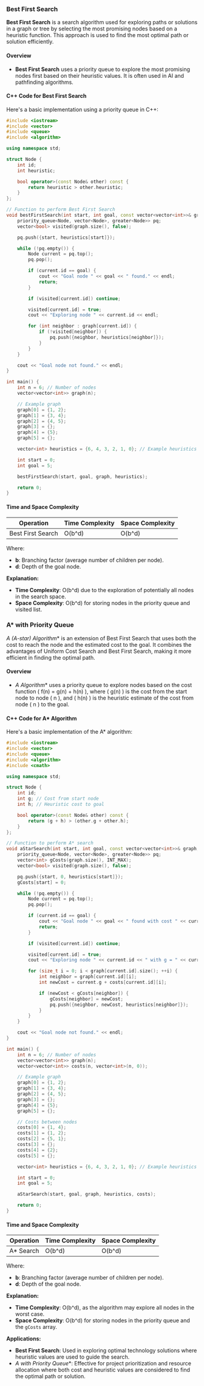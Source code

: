 ### Best First Search

**Best First Search** is a search algorithm used for exploring paths or solutions in a graph or tree by selecting the most promising nodes based on a heuristic function. This approach is used to find the most optimal path or solution efficiently.

#### Overview

- **Best First Search** uses a priority queue to explore the most promising nodes first based on their heuristic values. It is often used in AI and pathfinding algorithms.

#### C++ Code for Best First Search

Here's a basic implementation using a priority queue in C++:

```cpp
#include <iostream>
#include <vector>
#include <queue>
#include <algorithm>

using namespace std;

struct Node {
    int id;
    int heuristic;

    bool operator>(const Node& other) const {
        return heuristic > other.heuristic;
    }
};

// Function to perform Best First Search
void bestFirstSearch(int start, int goal, const vector<vector<int>>& graph, const vector<int>& heuristics) {
    priority_queue<Node, vector<Node>, greater<Node>> pq;
    vector<bool> visited(graph.size(), false);

    pq.push({start, heuristics[start]});

    while (!pq.empty()) {
        Node current = pq.top();
        pq.pop();

        if (current.id == goal) {
            cout << "Goal node " << goal << " found." << endl;
            return;
        }

        if (visited[current.id]) continue;

        visited[current.id] = true;
        cout << "Exploring node " << current.id << endl;

        for (int neighbor : graph[current.id]) {
            if (!visited[neighbor]) {
                pq.push({neighbor, heuristics[neighbor]});
            }
        }
    }

    cout << "Goal node not found." << endl;
}

int main() {
    int n = 6; // Number of nodes
    vector<vector<int>> graph(n);

    // Example graph
    graph[0] = {1, 2};
    graph[1] = {3, 4};
    graph[2] = {4, 5};
    graph[3] = {};
    graph[4] = {5};
    graph[5] = {};

    vector<int> heuristics = {6, 4, 3, 2, 1, 0}; // Example heuristics

    int start = 0;
    int goal = 5;

    bestFirstSearch(start, goal, graph, heuristics);

    return 0;
}
```

#### Time and Space Complexity



| Operation             | Time Complexity | Space Complexity |
|-----------------------|-----------------|------------------|
| Best First Search     | O(b^d)          | O(b^d)           |

Where:
- **b**: Branching factor (average number of children per node).
- **d**: Depth of the goal node.



**Explanation:**
- **Time Complexity**: O(b^d) due to the exploration of potentially all nodes in the search space.
- **Space Complexity**: O(b^d) for storing nodes in the priority queue and visited list.

### A* with Priority Queue

**A* (A-star) Algorithm** is an extension of Best First Search that uses both the cost to reach the node and the estimated cost to the goal. It combines the advantages of Uniform Cost Search and Best First Search, making it more efficient in finding the optimal path.

#### Overview

- **A* Algorithm** uses a priority queue to explore nodes based on the cost function \( f(n) = g(n) + h(n) \), where \( g(n) \) is the cost from the start node to node \( n \), and \( h(n) \) is the heuristic estimate of the cost from node \( n \) to the goal.

#### C++ Code for A* Algorithm

Here's a basic implementation of the A* algorithm:

```cpp
#include <iostream>
#include <vector>
#include <queue>
#include <algorithm>
#include <cmath>

using namespace std;

struct Node {
    int id;
    int g; // Cost from start node
    int h; // Heuristic cost to goal

    bool operator>(const Node& other) const {
        return (g + h) > (other.g + other.h);
    }
};

// Function to perform A* search
void aStarSearch(int start, int goal, const vector<vector<int>>& graph, const vector<int>& heuristics, const vector<vector<int>>& costs) {
    priority_queue<Node, vector<Node>, greater<Node>> pq;
    vector<int> gCosts(graph.size(), INT_MAX);
    vector<bool> visited(graph.size(), false);

    pq.push({start, 0, heuristics[start]});
    gCosts[start] = 0;

    while (!pq.empty()) {
        Node current = pq.top();
        pq.pop();

        if (current.id == goal) {
            cout << "Goal node " << goal << " found with cost " << current.g << endl;
            return;
        }

        if (visited[current.id]) continue;

        visited[current.id] = true;
        cout << "Exploring node " << current.id << " with g = " << current.g << " and h = " << current.h << endl;

        for (size_t i = 0; i < graph[current.id].size(); ++i) {
            int neighbor = graph[current.id][i];
            int newCost = current.g + costs[current.id][i];

            if (newCost < gCosts[neighbor]) {
                gCosts[neighbor] = newCost;
                pq.push({neighbor, newCost, heuristics[neighbor]});
            }
        }
    }

    cout << "Goal node not found." << endl;
}

int main() {
    int n = 6; // Number of nodes
    vector<vector<int>> graph(n);
    vector<vector<int>> costs(n, vector<int>(n, 0));

    // Example graph
    graph[0] = {1, 2};
    graph[1] = {3, 4};
    graph[2] = {4, 5};
    graph[3] = {};
    graph[4] = {5};
    graph[5] = {};

    // Costs between nodes
    costs[0] = {1, 4};
    costs[1] = {1, 2};
    costs[2] = {5, 1};
    costs[3] = {};
    costs[4] = {2};
    costs[5] = {};

    vector<int> heuristics = {6, 4, 3, 2, 1, 0}; // Example heuristics

    int start = 0;
    int goal = 5;

    aStarSearch(start, goal, graph, heuristics, costs);

    return 0;
}
```

#### Time and Space Complexity


| Operation             | Time Complexity | Space Complexity |
|-----------------------|-----------------|------------------|
| A* Search             | O(b^d)          | O(b^d)           |

Where:
- **b**: Branching factor (average number of children per node).
- **d**: Depth of the goal node.



**Explanation:**
- **Time Complexity**: O(b^d), as the algorithm may explore all nodes in the worst case.
- **Space Complexity**: O(b^d) for storing nodes in the priority queue and the `gCosts` array.

**Applications:**
- **Best First Search**: Used in exploring optimal technology solutions where heuristic values are used to guide the search.
- **A* with Priority Queue**: Effective for project prioritization and resource allocation where both cost and heuristic values are considered to find the optimal path or solution.
